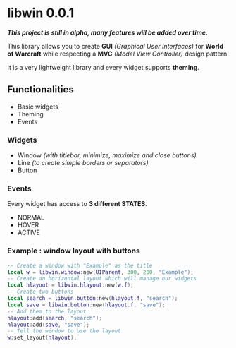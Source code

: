 # libwin 0.0.1
**_This project is still in alpha, many features will be added over time._**

This library allows you to create **GUI** *(Graphical User Interfaces)* for **World of Warcraft** while respecting a **MVC** *(Model View Controller)* design pattern.

It is a very lightweight library and every widget supports **theming**.

## Functionalities
- Basic widgets
- Theming
- Events

### Widgets
- Window *(with titlebar, minimize, maximize and close buttons)*
- Line *(to create simple borders or separators)*
- Button

### Events
Every widget has access to **3 different STATES**.
- NORMAL
- HOVER
- ACTIVE

### Example : window layout with buttons
```lua
-- Create a window with "Example" as the title
local w = libwin.window:new(UIParent, 300, 200, "Example");
-- Create an horizontal layout which will manage our widgets
local hlayout = libwin.hlayout:new(w.f);
-- Create two buttons
local search = libwin.button:new(hlayout.f, "search");
local save = libwin.button:new(hlayout.f, "save");
-- Add them to the layout
hlayout:add(search, "search");
hlayout:add(save, "save");
-- Tell the window to use the layout
w:set_layout(hlayout);
```
